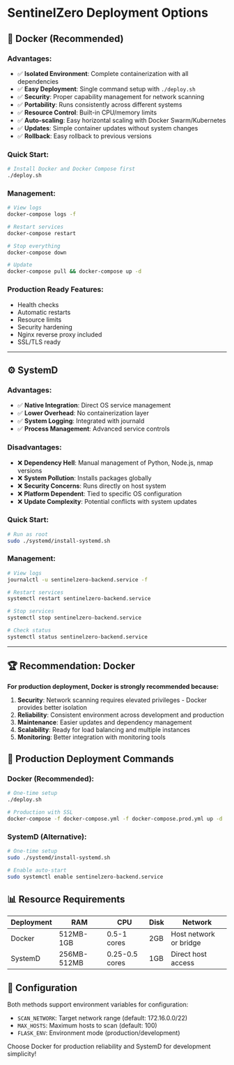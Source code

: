 # SentinelZero Deployment Options

## 🐳 Docker (Recommended)

### Advantages:
- ✅ **Isolated Environment**: Complete containerization with all dependencies
- ✅ **Easy Deployment**: Single command setup with `./deploy.sh`
- ✅ **Security**: Proper capability management for network scanning
- ✅ **Portability**: Runs consistently across different systems
- ✅ **Resource Control**: Built-in CPU/memory limits
- ✅ **Auto-scaling**: Easy horizontal scaling with Docker Swarm/Kubernetes
- ✅ **Updates**: Simple container updates without system changes
- ✅ **Rollback**: Easy rollback to previous versions

### Quick Start:
```bash
# Install Docker and Docker Compose first
./deploy.sh
```

### Management:
```bash
# View logs
docker-compose logs -f

# Restart services
docker-compose restart

# Stop everything
docker-compose down

# Update
docker-compose pull && docker-compose up -d
```

### Production Ready Features:
- Health checks
- Automatic restarts
- Resource limits
- Security hardening
- Nginx reverse proxy included
- SSL/TLS ready

---

## ⚙️ SystemD

### Advantages:
- ✅ **Native Integration**: Direct OS service management
- ✅ **Lower Overhead**: No containerization layer
- ✅ **System Logging**: Integrated with journald
- ✅ **Process Management**: Advanced service controls

### Disadvantages:
- ❌ **Dependency Hell**: Manual management of Python, Node.js, nmap versions
- ❌ **System Pollution**: Installs packages globally
- ❌ **Security Concerns**: Runs directly on host system
- ❌ **Platform Dependent**: Tied to specific OS configuration
- ❌ **Update Complexity**: Potential conflicts with system updates

### Quick Start:
```bash
# Run as root
sudo ./systemd/install-systemd.sh
```

### Management:
```bash
# View logs
journalctl -u sentinelzero-backend.service -f

# Restart services
systemctl restart sentinelzero-backend.service

# Stop services
systemctl stop sentinelzero-backend.service

# Check status
systemctl status sentinelzero-backend.service
```

---

## 🏆 Recommendation: Docker

**For production deployment, Docker is strongly recommended because:**

1. **Security**: Network scanning requires elevated privileges - Docker provides better isolation
2. **Reliability**: Consistent environment across development and production
3. **Maintenance**: Easier updates and dependency management
4. **Scalability**: Ready for load balancing and multiple instances
5. **Monitoring**: Better integration with monitoring tools

## 🚀 Production Deployment Commands

### Docker (Recommended):
```bash
# One-time setup
./deploy.sh

# Production with SSL
docker-compose -f docker-compose.yml -f docker-compose.prod.yml up -d
```

### SystemD (Alternative):
```bash
# One-time setup
sudo ./systemd/install-systemd.sh

# Enable auto-start
sudo systemctl enable sentinelzero-backend.service
```

## 📊 Resource Requirements

| Deployment | RAM | CPU | Disk | Network |
|------------|-----|-----|------|---------|
| Docker     | 512MB-1GB | 0.5-1 cores | 2GB | Host network or bridge |
| SystemD    | 256MB-512MB | 0.25-0.5 cores | 1GB | Direct host access |

## 🔧 Configuration

Both methods support environment variables for configuration:
- `SCAN_NETWORK`: Target network range (default: 172.16.0.0/22)
- `MAX_HOSTS`: Maximum hosts to scan (default: 100)
- `FLASK_ENV`: Environment mode (production/development)

Choose Docker for production reliability and SystemD for development simplicity!
